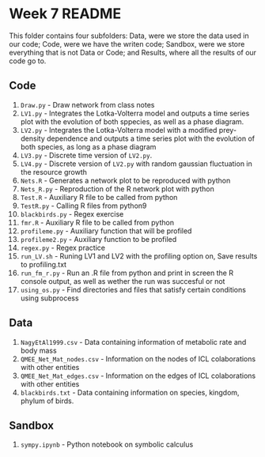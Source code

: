 # Week 7 README

This folder contains four subfolders: Data, were we store the data used in our code;
Code, were we have the writen code; Sandbox, were we store everything that is not
Data or Code; and Results, where all the results of our code go to.

## Code
1. `Draw.py` - Draw network from class notes
2. `LV1.py` - Integrates the Lotka-Volterra model and outputs a time series plot with the evolution of both sppecies, as well as a phase diagram.
3. `LV2.py` - Integrates the Lotka-Volterra model with a modified prey-density dependence and outputs a time series plot with the evolution of both species, as long as a phase diagram
4. `LV3.py` - Discrete time version of `LV2.py`.
5. `LV4.py` - Discrete version of `LV2.py` with random gaussian fluctuation in the resource growth
6. `Nets.R` - Generates a network plot to be reproduced with python
7. `Nets_R.py` - Reproduction of the R network plot with python
8. `Test.R` - Auxiliary R file to be called from python
9. `TestR.py` - Calling R files from python9 
10. `blackbirds.py` - Regex exercise
11. `fmr.R` - Auxiliary R file to be called from python
12. `profileme.py` - Auxiliary function that will be profiled
13. `profileme2.py` - Auxiliary function to be profiled
14. `regex.py` - Regex practice
15. `run_LV.sh` - Runing LV1 and LV2 with the profiling option on, Save results to profiling.txt
16. `run_fm_r.py` - Run an .R file from python and print in screen the R console output, as well as wether the run was succesful or not
17. `using_os.py` - Find directories and files that satisfy certain conditions using subprocess

## Data
1. `NagyEtAl1999.csv` - Data containing information of metabolic rate and body mass
2. `QMEE_Net_Mat_nodes.csv` - Information on the nodes of ICL colaborations with other entities
3. `QMEE_Net_Mat_edges.csv` - Information on the edges of ICL colaborations with other entities
4. `blackbirds.txt` - Data containing information on species, kingdom, phylum of birds.

## Sandbox
1. `sympy.ipynb` - Python notebook on symbolic calculus

